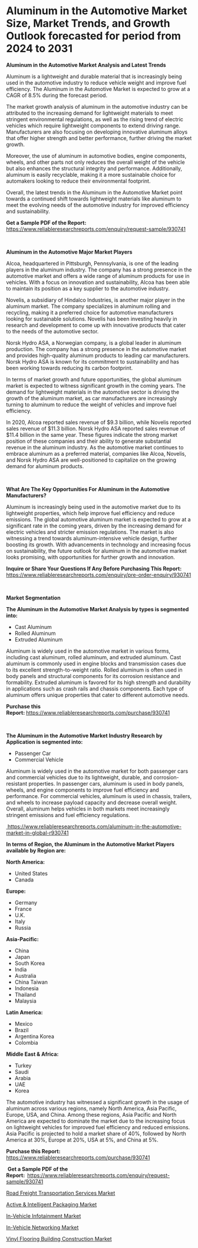 <p><h1>Aluminum in the Automotive Market Size, Market Trends, and Growth Outlook forecasted for period from 2024 to 2031</h1></p><p><strong>Aluminum in the Automotive Market Analysis and Latest Trends</strong></p>
<p><p>Aluminum is a lightweight and durable material that is increasingly being used in the automotive industry to reduce vehicle weight and improve fuel efficiency. The Aluminum in the Automotive Market is expected to grow at a CAGR of 8.5% during the forecast period. </p><p>The market growth analysis of aluminum in the automotive industry can be attributed to the increasing demand for lightweight materials to meet stringent environmental regulations, as well as the rising trend of electric vehicles which require lightweight components to extend driving range. Manufacturers are also focusing on developing innovative aluminum alloys that offer higher strength and better performance, further driving the market growth.</p><p>Moreover, the use of aluminum in automotive bodies, engine components, wheels, and other parts not only reduces the overall weight of the vehicle but also enhances the structural integrity and performance. Additionally, aluminum is easily recyclable, making it a more sustainable choice for automakers looking to reduce their environmental footprint.</p><p>Overall, the latest trends in the Aluminum in the Automotive Market point towards a continued shift towards lightweight materials like aluminum to meet the evolving needs of the automotive industry for improved efficiency and sustainability.</p></p>
<p><strong>Get a Sample PDF of the Report:&nbsp;</strong> <a href="https://www.reliableresearchreports.com/enquiry/request-sample/930741">https://www.reliableresearchreports.com/enquiry/request-sample/930741</a></p>
<p>&nbsp;</p>
<p><strong>Aluminum in the Automotive Major Market Players</strong></p>
<p><p>Alcoa, headquartered in Pittsburgh, Pennsylvania, is one of the leading players in the aluminum industry. The company has a strong presence in the automotive market and offers a wide range of aluminum products for use in vehicles. With a focus on innovation and sustainability, Alcoa has been able to maintain its position as a key supplier to the automotive industry.</p><p>Novelis, a subsidiary of Hindalco Industries, is another major player in the aluminum market. The company specializes in aluminum rolling and recycling, making it a preferred choice for automotive manufacturers looking for sustainable solutions. Novelis has been investing heavily in research and development to come up with innovative products that cater to the needs of the automotive sector.</p><p>Norsk Hydro ASA, a Norwegian company, is a global leader in aluminum production. The company has a strong presence in the automotive market and provides high-quality aluminum products to leading car manufacturers. Norsk Hydro ASA is known for its commitment to sustainability and has been working towards reducing its carbon footprint.</p><p>In terms of market growth and future opportunities, the global aluminum market is expected to witness significant growth in the coming years. The demand for lightweight materials in the automotive sector is driving the growth of the aluminum market, as car manufacturers are increasingly turning to aluminum to reduce the weight of vehicles and improve fuel efficiency.</p><p>In 2020, Alcoa reported sales revenue of $9.3 billion, while Novelis reported sales revenue of $11.3 billion. Norsk Hydro ASA reported sales revenue of $11.4 billion in the same year. These figures indicate the strong market position of these companies and their ability to generate substantial revenue in the aluminum industry. As the automotive market continues to embrace aluminum as a preferred material, companies like Alcoa, Novelis, and Norsk Hydro ASA are well-positioned to capitalize on the growing demand for aluminum products.</p></p>
<p>&nbsp;</p>
<p><strong>What Are The Key Opportunities For Aluminum in the Automotive Manufacturers?</strong></p>
<p><p>Aluminum is increasingly being used in the automotive market due to its lightweight properties, which help improve fuel efficiency and reduce emissions. The global automotive aluminum market is expected to grow at a significant rate in the coming years, driven by the increasing demand for electric vehicles and stricter emission regulations. The market is also witnessing a trend towards aluminum-intensive vehicle design, further boosting its growth. With advancements in technology and increasing focus on sustainability, the future outlook for aluminum in the automotive market looks promising, with opportunities for further growth and innovation.</p></p>
<p><strong>Inquire or Share Your Questions If Any Before Purchasing This Report:</strong> <a href="https://www.reliableresearchreports.com/enquiry/pre-order-enquiry/930741">https://www.reliableresearchreports.com/enquiry/pre-order-enquiry/930741</a></p>
<p>&nbsp;</p>
<p><strong>Market Segmentation</strong></p>
<p><strong>The Aluminum in the Automotive Market Analysis by types is segmented into:</strong></p>
<p><ul><li>Cast Aluminum</li><li>Rolled Aluminum</li><li>Extruded Aluminum</li></ul></p>
<p><p>Aluminum is widely used in the automotive market in various forms, including cast aluminum, rolled aluminum, and extruded aluminum. Cast aluminum is commonly used in engine blocks and transmission cases due to its excellent strength-to-weight ratio. Rolled aluminum is often used in body panels and structural components for its corrosion resistance and formability. Extruded aluminum is favored for its high strength and durability in applications such as crash rails and chassis components. Each type of aluminum offers unique properties that cater to different automotive needs.</p></p>
<p><strong>Purchase this Report:&nbsp;</strong><a href="https://www.reliableresearchreports.com/purchase/930741">https://www.reliableresearchreports.com/purchase/930741</a></p>
<p>&nbsp;</p>
<p><strong>The Aluminum in the Automotive Market Industry Research by Application is segmented into:</strong></p>
<p><ul><li>Passenger Car</li><li>Commercial Vehicle</li></ul></p>
<p><p>Aluminum is widely used in the automotive market for both passenger cars and commercial vehicles due to its lightweight, durable, and corrosion-resistant properties. In passenger cars, aluminum is used in body panels, wheels, and engine components to improve fuel efficiency and performance. For commercial vehicles, aluminum is used in chassis, trailers, and wheels to increase payload capacity and decrease overall weight. Overall, aluminum helps vehicles in both markets meet increasingly stringent emissions and fuel efficiency regulations.</p></p>
<p><a href="https://www.reliableresearchreports.com/aluminum-in-the-automotive-market-in-global-r930741">&nbsp;https://www.reliableresearchreports.com/aluminum-in-the-automotive-market-in-global-r930741</a></p>
<p><strong>In terms of Region, the Aluminum in the Automotive Market Players available by Region are:</strong></p>
<p>
    <p> <strong> North America: </strong>
        <ul>
            <li>United States</li>
            <li>Canada</li>
        </ul>
        </p> 
    <p> <strong> Europe: </strong>
        <ul>
            <li>Germany</li>
            <li>France</li>
            <li>U.K.</li>
            <li>Italy</li>
            <li>Russia</li>
        </ul>
        </p> 
    <p> <strong> Asia-Pacific: </strong>
        <ul>
            <li>China</li>
            <li>Japan</li>
            <li>South Korea</li>
            <li>India</li>
            <li>Australia</li>
            <li>China Taiwan</li>
            <li>Indonesia</li>
            <li>Thailand</li>
            <li>Malaysia</li>
        </ul>
        </p> 
    <p> <strong> Latin America: </strong>
        <ul>
            <li>Mexico</li>
            <li>Brazil</li>
            <li>Argentina Korea</li>
            <li>Colombia</li>
        </ul>
        </p> 
    <p> <strong> Middle East & Africa: </strong>
        <ul>
            <li>Turkey</li>
            <li>Saudi</li>
            <li>Arabia</li>
            <li>UAE</li>
            <li>Korea</li>
        </ul>
    </p>
    </p>
<p><p>The automotive industry has witnessed a significant growth in the usage of aluminum across various regions, namely North America, Asia Pacific, Europe, USA, and China. Among these regions, Asia Pacific and North America are expected to dominate the market due to the increasing focus on lightweight vehicles for improved fuel efficiency and reduced emissions. Asia Pacific is projected to hold a market share of 40%, followed by North America at 30%, Europe at 20%, USA at 5%, and China at 5%.</p></p>
<p><strong>Purchase this Report: </strong><a href="https://www.reliableresearchreports.com/purchase/930741">https://www.reliableresearchreports.com/purchase/930741</a></p>
<p>&nbsp;<strong>Get a Sample PDF of the Report:&nbsp;&nbsp;</strong><a href="https://www.reliableresearchreports.com/enquiry/request-sample/930741">https://www.reliableresearchreports.com/enquiry/request-sample/930741</a></p>
<p><strong></strong></p>
<p><p><a href="https://github.com/gdfhhhj/Market-Research-Report-List-6/blob/main/road-freight-transportation-services-market.md">Road Freight Transportation Services Market</a></p><p><a href="https://issuu.com/reportprime-2/docs/active-intelligent-packaging-market_fca83c6c6e3432">Active & Intelligent Packaging Market</a></p><p><a href="https://github.com/nathandecarvalho/Market-Research-Report-List-5/blob/main/in-vehicle-infotainment-market.md">In-Vehicle Infotainment Market</a></p><p><a href="https://github.com/RichRobinson5/Market-Research-Report-List-6/blob/main/in-vehicle-networking-market.md">In-Vehicle Networking Market</a></p><p><a href="https://github.com/julyju69/Market-Research-Report-List-5/blob/main/vinyl-flooring-building-construction-market.md">Vinyl Flooring Building Construction Market</a></p></p>